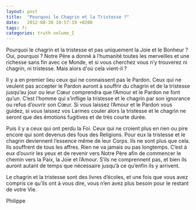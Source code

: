 ```yaml
---
layout: post
title:  "Pourquoi le Chagrin et la Tristesse ?"
date:   2012-08-30 10:57:19 +0200
tags: fr
categories: truth volume_I
---
```

Pourquoi le chagrin et la tristesse et pas uniquement la Joie et le Bonheur ? Oui, pourquoi ? Notre Père a donné à l’humanité toutes les merveilles et une richesse sans fin avec ce Monde, et si vous cherchez vous n’y trouverez ni chagrin, ni tristesse. Mais alors d'où cela vient-il ?

Il y a en premier lieu ceux qui ne connaissent pas le Pardon. Ceux qui ne veulent pas accepter le Pardon auront à souffrir du chagrin et de la tristesse jusqu’au jour ou leur Cœur comprendra que l’Amour et le Pardon ne font qu’un. C’est l’homme qui s’inflige la tristesse et le chagrin par son ignorance ou refus d’ouvrir son Cœur. Si vous laissez l’Amour et le Pardon vous guidez, si vous laissez vos Larmes couler alors la tristesse et le chagrin ne seront que des émotions fugitives et de très courte durée.

Puis il y a ceux qui ont perdu la Foi. Ceux qui ne croient plus en rien ou pire encore qui sont devenus des fous des Religions. Pour eux la tristesse et le chagrin deviennent l’essence même de leur Corps. Ils ne sont plus que cela. Ils souffrent de tous les affres. Rien ne va jamais ou pas longtemps. C’est à eux d’ouvrir les yeux et de revenir vers Notre Père afin de commencer le chemin vers la Paix, la Joie et l’Amour. S’ils ne comprennent pas, et bien ils auront autant de temps que nécessaire jusqu’à ce qu’enfin ils y arrivent.

Le chagrin et la tristesse sont des livres d’écoles, et une fois que vous avez compris ce qu’ils ont à vous dire, vous n’en avez plus besoin pour le restant de votre Vie.

Philippe

<!-- 
Ce(tte) œuvre est mise à disposition selon les termes de la Licence Creative Commons Attribution - Pas d’Utilisation Commerciale 4.0 International.
-->